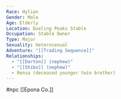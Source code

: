 ```yaml
---
Race: Hylian
Gender: Male
Age: Elderly
Location: Dueling Peaks Stable
Occupation: Stable Owner
Type: Major
Sexuality: Heterosexual
Adventure: "[[Trading Sequence]]"
Relationships:
  - "[[Darton]] (nephew)"
  - "[[Shibo]] (nephew)"
  - Rensa (deceased younger twin brother)
---
```

#npc [[Epona Co.]]

